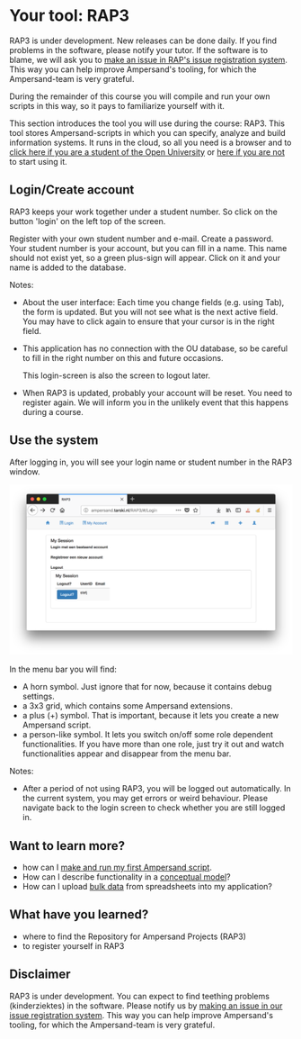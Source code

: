 # Your tool: RAP3

RAP3 is under development. New releases can be done daily. If you find problems in the software, please notify your tutor. If the software is to blame, we will ask you to [make an issue in RAP's issue registration system](https://github.com/AmpersandTarski/RAP/issues). This way you can help improve Ampersand's tooling, for which the Ampersand-team is very grateful.

During the remainder of this course you will compile and run your own scripts in this way, so it pays to familiarize yourself with it.

This section introduces the tool you will use during the course: RAP3. This tool stores Ampersand-scripts in which you can specify, analyze and build information systems. It runs in the cloud, so all you need is a browser and to [click here if you are a student of the Open University](http://rap.cs.ou.nl/RAP3) or [here if you are not](http://ampersand.tarski.nl/RAP3/#/Login) to start using it.

## Login/Create account

RAP3 keeps your work together under a student number. So click on the button 'login' on the left top of the screen.

Register with your own student number and e-mail. Create a password. Your student number is your account, but you can fill in a name. This name should not exist yet, so a green plus-sign will appear. Click on it and your name is added to the database.

Notes:

* About the user interface: Each time you change fields \(e.g. using Tab\), the form is updated. But you will not see what is the next active field. You may have to click again to ensure that your cursor is in the right field.
* This application has no connection with the OU database, so be careful to fill in the right number on this and future occasions.

  This login-screen is also the screen to logout later.

* When RAP3 is updated, probably your account will be reset. You need to register again. We will inform you in the unlikely event that this happens during a course.

## Use the system

After logging in, you will see your login name or student number in the RAP3 window.

![](../.gitbook/assets/afbeelding.png)

In the menu bar you will find:

* A horn symbol. Just ignore that for now, because it contains debug settings.
* a 3x3 grid, which contains some Ampersand extensions.
* a plus \(+\) symbol. That is important, because it lets you create a new Ampersand script.
* a person-like symbol. It lets you switch on/off some role dependent functionalities. If you have more than one role, just try it out and watch functionalities appear and disappear from the menu bar.

Notes:

* After a period of not using RAP3, you will be logged out automatically. In the current system, you may get errors or weird behaviour. Please navigate back to the login screen to check whether you are still logged in.

## Want to learn more?

* how can I [make and run my first Ampersand script](making-your-first-ampersand-script.md).
* How can I describe functionality in a [conceptual model](conceptual-model-enrollment.md)?
* How can I upload [bulk data](https://github.com/ampersandtarski/documentation/tree/662a3e7bdf67bf950cfc029e4c51efc919c0bf53/tutorial/data-in-spreadsheets.md) from spreadsheets into my application?

## What have you learned?

* where to find the Repository for Ampersand Projects \(RAP3\)
* to register yourself in RAP3

## Disclaimer

RAP3 is under development. You can expect to find teething problems \(kinderziektes\) in the software. Please notify us by [making an issue in our issue registration system](https://github.com/AmpersandTarski/RAP/issues). This way you can help improve Ampersand's tooling, for which the Ampersand-team is very grateful.


